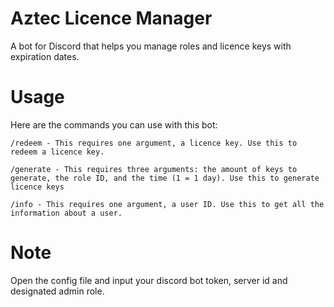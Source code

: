 # Aztec Licence Manager
A bot for Discord that helps you manage roles and licence keys with expiration dates.

# Usage
Here are the commands you can use with this bot:

``/redeem - This requires one argument, a licence key. Use this to redeem a licence key.``

``/generate - This requires three arguments: the amount of keys to generate, the role ID, and the time (1 = 1 day). Use this to generate licence keys``

``/info - This requires one argument, a user ID. Use this to get all the information about a user.``

# Note
Open the config file and input your discord bot token, server id and designated admin role.
